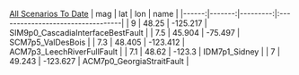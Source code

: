 [All Scenarios To Date](FinishedScenarios.geojson)
|   mag |    lat |      lon | name                              |
|------:|-------:|---------:|:----------------------------------|
|   9   | 48.25  | -125.217 | SIM9p0_CascadiaInterfaceBestFault |
|   7.5 | 45.904 |  -75.497 | SCM7p5_ValDesBois                 |
|   7.3 | 48.405 | -123.412 | ACM7p3_LeechRiverFullFault        |
|   7.1 | 48.62  | -123.3   | IDM7p1_Sidney                     |
|   7   | 49.243 | -123.627 | ACM7p0_GeorgiaStraitFault         |
